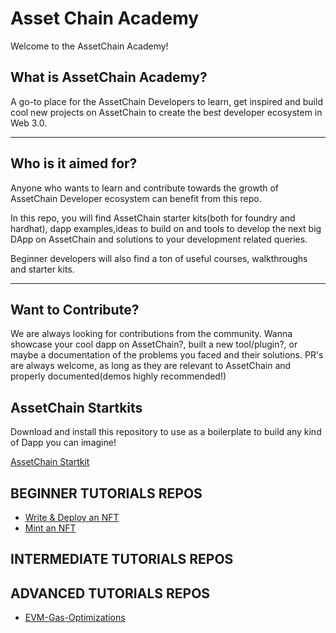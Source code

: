 # Asset Chain Academy

Welcome to the AssetChain Academy!

## What is AssetChain Academy?
A go-to place for the AssetChain Developers to learn, get inspired and build cool new projects on AssetChain to create the best developer ecosystem in Web 3.0.

***

## Who is it aimed for?
Anyone who wants to learn and contribute towards the growth of AssetChain Developer ecosystem can benefit from this repo.

In this repo, you will find AssetChain starter kits(both for foundry and hardhat), dapp examples,ideas to build on and tools to develop the next big DApp on AssetChain and solutions to your development related queries.

Beginner developers will also find a ton of useful courses, walkthroughs and starter kits.
***

##  Want to Contribute?
We are always looking for contributions from the community. Wanna showcase your cool dapp on AssetChain?, built a new tool/plugin?, or maybe a documentation of the problems you faced and their solutions. PR's are always welcome, as long as they are relevant to AssetChain and properly documented(demos highly recommended!)

## AssetChain Startkits
Download and install this repository to use as a boilerplate to build any kind of Dapp you can imagine!

[AssetChain Startkit](https://github.com/xendfinance/assetchain-starterkits)

## BEGINNER TUTORIALS REPOS
 - [Write & Deploy an NFT](https://github.com/xendfinance/assetchain-starterkits)
 - [Mint an NFT](https://github.com/AssetChain-Academy/Mint-an-Nft)
 ## INTERMEDIATE  TUTORIALS REPOS

## ADVANCED TUTORIALS REPOS
  - [EVM-Gas-Optimizations](https://github.com/0xKitsune/EVM-Gas-Optimizations)
